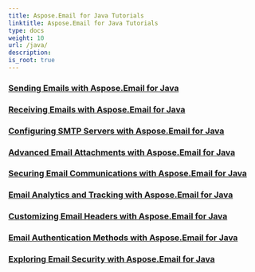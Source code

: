 ```yaml
---
title: Aspose.Email for Java Tutorials
linktitle: Aspose.Email for Java Tutorials
type: docs
weight: 10
url: /java/
description:
is_root: true
---
```


### [Sending Emails with Aspose.Email for Java](./sending-emails-with-aspose.email-for-java/)

### [Receiving Emails with Aspose.Email for Java](./receiving-emails-with-aspose.email-for-java/)

### [Configuring SMTP Servers with Aspose.Email for Java](./configuring-smtp-servers-with-aspose.email-for-java/)

### [Advanced Email Attachments with Aspose.Email for Java](./advanced-email-attachments-with-aspose.email-for-java/)

### [Securing Email Communications with Aspose.Email for Java](./securing-email-communications-with-aspose.email-for-java/)

### [Email Analytics and Tracking with Aspose.Email for Java](./email-analytics-and-tracking-with-aspose.email-for-java/)

### [Customizing Email Headers with Aspose.Email for Java](./customizing-email-headers-with-aspose.email-for-java/)

### [Email Authentication Methods with Aspose.Email for Java](./email-authentication-methods-with-aspose.email-for-java/)

### [Exploring Email Security with Aspose.Email for Java](./exploring-email-security-with-aspose.email-for-java/)
